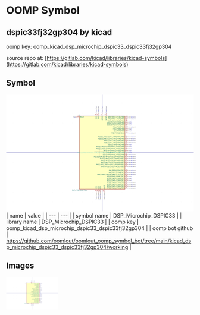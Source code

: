 # OOMP Symbol  
## dspic33fj32gp304  by kicad  
  
oomp key: oomp_kicad_dsp_microchip_dspic33_dspic33fj32gp304  
  
source repo at: [https://gitlab.com/kicad/libraries/kicad-symbols](https://gitlab.com/kicad/libraries/kicad-symbols)  
## Symbol  
  
[![working.png](working_600.png)](working.png)  
| name | value | 
| --- | --- | 
| symbol name | DSP_Microchip_DSPIC33 | 
| library name | DSP_Microchip_DSPIC33 | 
| oomp key | oomp_kicad_dsp_microchip_dspic33_dspic33fj32gp304 | 
| oomp bot github | https://github.com/oomlout/oomlout_oomp_symbol_bot/tree/main/kicad_dsp_microchip_dspic33_dspic33fj32gp304/working | 
## Images  
  
[![working.png](working_140.png)](working.png)  
